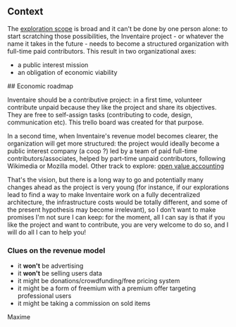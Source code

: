 <!-- LANG:EN, title="Economic model"-->
 
## Context

The [exploration scope](http://maxlath.eu/p2p-rm) is broad and it can't be done by one person alone: to start scratching those possibilities, the Inventaire project - or whatever the name it takes in the future - needs to become a structured organization with full-time paid contributors. This result in two organizational axes:
- a public interest mission
- an obligation of economic viability

## Economic roadmap

Inventaire should be a contributive project: in a first time, volunteer contribute unpaid because they like the project and share its objectives. They are free to self-assign tasks (contributing to code, design, communication etc). This trello board was created for that purpose.

In a second time, when Inventaire's revenue model becomes clearer, the organization will get more structured: the project would ideally become a public interest company (a coop ?) led by a team of paid full-time contributors/associates, helped by part-time unpaid contributors, following Wikimedia or Mozilla model. Other track to explore: [open value accounting](http://p2pfoundation.net/Open_Value_Accounting)

That's the vision, but there is a long way to go and potentially many changes ahead as the project is very young (for instance, if our explorations lead to find a way to make Inventaire work on a fully decentralized architecture, the infrastructure costs would be totally different, and some of the present hypothesis may become irrelevant), so I don't want to make promises I'm not sure I can keep: for the moment, all I can say is that if you like the project and want to contribute, you are very welcome to do so, and I will do all I can to help you!

### Clues on the revenue model

- it **won't** be advertising
- it **won't** be selling users data
- it might be donations/crowdfunding/free pricing system
- it might be a form of freemium with a premium offer targeting professional users
- it might be taking a commission on sold items

Maxime